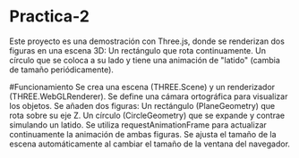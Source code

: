 # Practica-2
Este proyecto es una demostración con Three.js, donde se renderizan dos figuras en una escena 3D:
Un rectángulo que rota continuamente.
Un círculo que se coloca a su lado y tiene una animación de "latido" (cambia de tamaño periódicamente).

#Funcionamiento
Se crea una escena (THREE.Scene) y un renderizador (THREE.WebGLRenderer).
Se define una cámara ortográfica para visualizar los objetos.
Se añaden dos figuras:
Un rectángulo (PlaneGeometry) que rota sobre su eje Z.
Un círculo (CircleGeometry) que se expande y contrae simulando un latido.
Se utiliza requestAnimationFrame para actualizar continuamente la animación de ambas figuras.
Se ajusta el tamaño de la escena automáticamente al cambiar el tamaño de la ventana del navegador.
